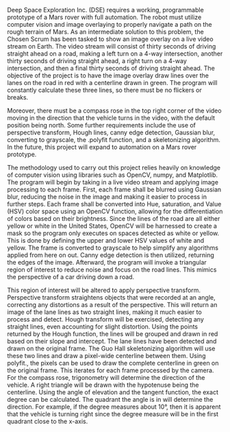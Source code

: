   Deep Space Exploration Inc. (DSE) requires a working, programmable prototype of a Mars rover with full automation. The robot must utilize computer vision and image overlaying to properly navigate a path on the rough terrain of Mars. As an intermediate solution to this problem, the Chosen Scrum has been tasked to show an image overlay on a live video stream on Earth. The video stream will consist of thirty seconds of driving straight ahead on a road, making a left turn on a 4-way intersection, another thirty seconds of driving straight ahead, a right turn on a 4-way intersection, and then a final thirty seconds of driving straight ahead. The objective of the project is to have the image overlay draw lines over the lanes on the road in red with a centerline drawn in green. The program will constantly calculate these three lines, so there must be no flickers or breaks. 
  
  Moreover, there must be a compass rose in the top right corner of the video moving in the direction that the vehicle turns in the video, with the default position being north. Some further requirements include the use of perspective transform, Hough lines, canny edge detection, Gaussian blur, converting to grayscale, the .polyfit function, and a skeletonizing algorithm. In the future, this project will expand to automation on a Mars rover prototype.
  
  The methodology used to carry out this project relies heavily on knowledge of computer vision using libraries such as OpenCV, numpy, and Matplotlib. The program will begin by taking in a live video stream and applying image processing to each frame. First, each frame shall be blurred using Gaussian blur, reducing the noise in the image and making it easier to process in further steps. Each frame shall be converted into Hue, saturation, and Value (HSV) color space using an OpenCV function, allowing for the differentiation of colors based on their brightness. Since the lines of the road are all either yellow or white in the United States, OpenCV will be harnessed to create a mask so the program only executes on spaces detected as white or yellow. This is done by defining the upper and lower HSV values of white and yellow. The frame is converted to grayscale to help simplify any algorithms applied from here on out. Canny edge detection is then utilized, returning the edges of the image. Afterward, the program will invoke a triangular region of interest to reduce noise and focus on the road lines. This mimics the perspective of a car driving down a road.
  
  This region of interest will be altered to apply perspective transform. Perspective transform straightens objects that were recorded at an angle, correcting any distortions as a result of the perspective. This will return an image of the lane lines as two straight lines, making it much easier to process and detect. Hough transform will be exercised, detecting any straight lines, even accounting for slight distortion. Using the points returned by the Hough function, the lines will be grouped and drawn in red based on their slope and intercept. The lane lines have been detected and drawn on the original frame. The Guo Hall skeletonizing algorithm will use these two lines and draw a pixel-wide centerline between them. Using polyfit., the pixels can be used to draw the complete centerline in green on the original frame. This iterates for each frame processed by the camera. For the compass rose, trigonometry will determine the direction of the vehicle. A right triangle will be drawn with the hypotenuse being the centerline. Using the angle of elevation and the tangent function, the exact degree can be calculated. The quadrant the angle is in will determine the direction. For example, if the degree measures about 10°, then it is apparent that the vehicle is turning right since the degree measure will be in the first quadrant close to the x-axis.
